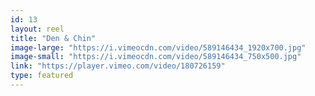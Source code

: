 ```yaml
---
id: 13 
layout: reel
title: "Den & Chin"
image-large: "https://i.vimeocdn.com/video/589146434_1920x700.jpg"
image-small: "https://i.vimeocdn.com/video/589146434_750x500.jpg"
link: "https://player.vimeo.com/video/180726159"
type: featured
---
```

